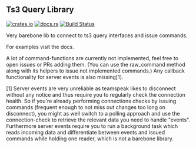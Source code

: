 ## Ts3 Query Library

[![crates.io](https://img.shields.io/crates/v/ts3-query.svg)](https://crates.io/crates/ts3-query)
[![docs.rs](https://docs.rs/ts3-query/badge.svg)](https://docs.rs/ts3-query)
[![Build Status](https://api.travis-ci.com/0xpr03/ts3_query.svg?branch=master)](https://travis-ci.com/0xpr03/ts3_query)

Very barebone lib to connect to ts3 query interfaces and issue commands.

For examples visit the docs.

A lot of command-functions are currently not implemented, feel free to open issues or PRs adding them. (You can use the raw_command method along with its helpers to issue not implemented commands.) Any callback functionality for server events is also missing[1].



[1] Server events are very unreliable as teamspeak likes to disconnect without any notice and thus require you to regularly check the connection health. So if you're already performing connections checks by issuing commands (frequent enough to not miss out changes too long on disconnect), you might as well switch to a polling approach and use the connection-check to retrieve the relevant data you need to handle "events". Furthermore server events require you to run a background task which reads incoming data and differentiate between events and issued commands while holding one reader, which is not a barebone library.
